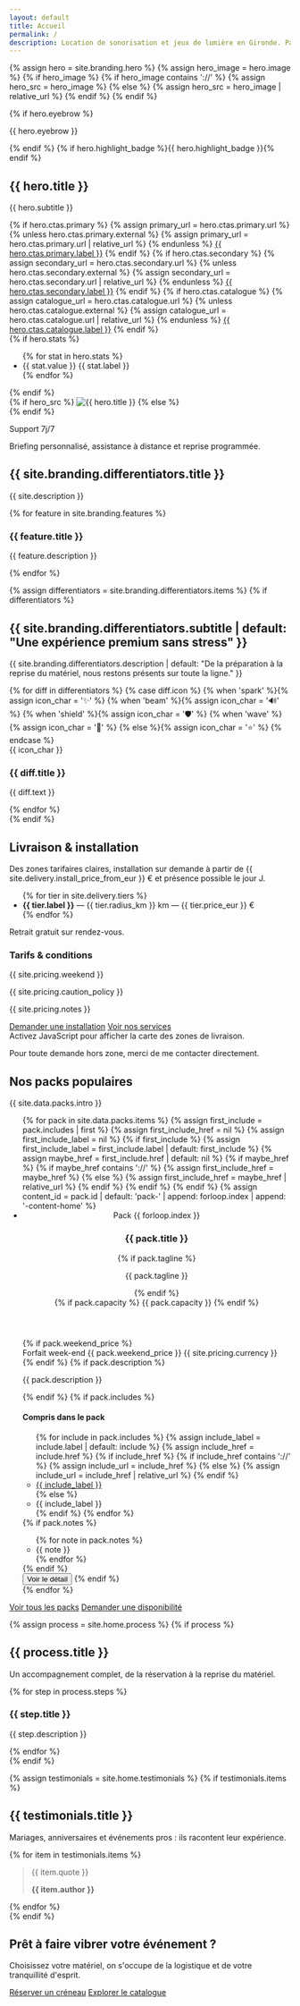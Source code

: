 ```yaml
---
layout: default
title: Accueil
permalink: /
description: Location de sonorisation et jeux de lumière en Gironde. Packs prêts à l'emploi, livraison par zones et installation sur demande.
---
```


{% assign hero = site.branding.hero %}
{% assign hero_image = hero.image %}
{% if hero_image %}
  {% if hero_image contains '://' %}
    {% assign hero_src = hero_image %}
  {% else %}
    {% assign hero_src = hero_image | relative_url %}
  {% endif %}
{% endif %}

<section class="home-hero">
  <div class="home-hero__sky" aria-hidden="true">
    <span class="home-hero__orb home-hero__orb--one"></span>
    <span class="home-hero__orb home-hero__orb--two"></span>
    <span class="home-hero__orb home-hero__orb--three"></span>
  </div>
  <div class="container home-hero__grid">
    <div class="home-hero__copy">
      {% if hero.eyebrow %}<p class="home-hero__eyebrow">{{ hero.eyebrow }}</p>{% endif %}
      {% if hero.highlight_badge %}<span class="badge badge--glow home-hero__badge">{{ hero.highlight_badge }}</span>{% endif %}
      <h1>{{ hero.title }}</h1>
      <p class="home-hero__subtitle">{{ hero.subtitle }}</p>
      <div class="home-hero__actions">
        {% if hero.ctas.primary %}
          {% assign primary_url = hero.ctas.primary.url %}
          {% unless hero.ctas.primary.external %}
            {% assign primary_url = hero.ctas.primary.url | relative_url %}
          {% endunless %}
          <a class="button button--primary" href="{{ primary_url }}" {% if hero.ctas.primary.external %}target="_blank" rel="noopener"{% endif %}>{{ hero.ctas.primary.label }}</a>
        {% endif %}
        {% if hero.ctas.secondary %}
          {% assign secondary_url = hero.ctas.secondary.url %}
          {% unless hero.ctas.secondary.external %}
            {% assign secondary_url = hero.ctas.secondary.url | relative_url %}
          {% endunless %}
          <a class="button button--ghost" href="{{ secondary_url }}" {% if hero.ctas.secondary.external %}target="_blank" rel="noopener"{% endif %}>{{ hero.ctas.secondary.label }}</a>
        {% endif %}
        {% if hero.ctas.catalogue %}
          {% assign catalogue_url = hero.ctas.catalogue.url %}
          {% unless hero.ctas.catalogue.external %}
            {% assign catalogue_url = hero.ctas.catalogue.url | relative_url %}
          {% endunless %}
          <a class="button button--outline" href="{{ catalogue_url }}" {% if hero.ctas.catalogue.external %}target="_blank" rel="noopener"{% endif %}>{{ hero.ctas.catalogue.label }}</a>
        {% endif %}
      </div>
      {% if hero.stats %}
      <ul class="home-hero__stats">
        {% for stat in hero.stats %}
        <li>
          <span class="home-hero__stat-value">{{ stat.value }}</span>
          <span class="home-hero__stat-label">{{ stat.label }}</span>
        </li>
        {% endfor %}
      </ul>
      {% endif %}
    </div>
    <div class="home-hero__visual">
      <div class="home-hero__visual-frame">
        {% if hero_src %}
        <img src="{{ hero_src }}" alt="{{ hero.title }}">
        {% else %}
        <div class="home-hero__visual-placeholder" aria-hidden="true"></div>
        {% endif %}
        <div class="home-hero__floating-card">
          <p class="home-hero__floating-eyebrow">Support 7j/7</p>
          <p>Briefing personnalisé, assistance à distance et reprise programmée.</p>
        </div>
      </div>
    </div>
  </div>
</section>

<section class="section home-highlights">
  <div class="container">
    <div class="section-header section-header--center">
      <h2>{{ site.branding.differentiators.title }}</h2>
      <p class="muted">{{ site.description }}</p>
    </div>
    <div class="home-highlights__grid">
      {% for feature in site.branding.features %}
      <article class="home-highlight-card">
        <h3>{{ feature.title }}</h3>
        <p class="muted">{{ feature.description }}</p>
      </article>
      {% endfor %}
    </div>
  </div>
</section>

{% assign differentiators = site.branding.differentiators.items %}
{% if differentiators %}
<section class="section home-differentiators">
  <div class="container home-differentiators__grid">
    <div class="home-differentiators__intro">
      <h2>{{ site.branding.differentiators.subtitle | default: "Une expérience premium sans stress" }}</h2>
      <p class="muted">{{ site.branding.differentiators.description | default: "De la préparation à la reprise du matériel, nous restons présents sur toute la ligne." }}</p>
    </div>
    <div class="home-differentiators__cards">
      {% for diff in differentiators %}
      {% case diff.icon %}
        {% when 'spark' %}{% assign icon_char = '✨' %}
        {% when 'beam' %}{% assign icon_char = '🔊' %}
        {% when 'shield' %}{% assign icon_char = '🛡️' %}
        {% when 'wave' %}{% assign icon_char = '🌊' %}
        {% else %}{% assign icon_char = '⭐' %}
      {% endcase %}
      <article class="diff-card home-diff-card">
        <span class="diff-icon" aria-hidden="true">{{ icon_char }}</span>
        <h3>{{ diff.title }}</h3>
        <p class="muted">{{ diff.text }}</p>
      </article>
      {% endfor %}
    </div>
  </div>
</section>
{% endif %}

<section class="section home-delivery">
  <div class="container home-delivery__grid">
    <div class="home-delivery__copy">
      <div class="section-header">
        <h2>Livraison &amp; installation</h2>
        <p class="muted">Des zones tarifaires claires, installation sur demande à partir de {{ site.delivery.install_price_from_eur }} € et présence possible le jour J.</p>
      </div>
      <div class="note">
        <ul>
          {% for tier in site.delivery.tiers %}
          <li><strong>{{ tier.label }}</strong> — {{ tier.radius_km }} km — {{ tier.price_eur }} €</li>
          {% endfor %}
        </ul>
        <p class="muted">Retrait gratuit sur rendez-vous.</p>
      </div>
      <div class="section-block">
        <div class="note">
          <h3>Tarifs &amp; conditions</h3>
          <p>{{ site.pricing.weekend }}</p>
          <p>{{ site.pricing.caution_policy }}</p>
          <p>{{ site.pricing.notes }}</p>
        </div>
      </div>
      <div class="home-delivery__cta">
        <a class="button button--primary" href="{{ site.forms.booking_google_form_url }}" target="_blank" rel="noopener">Demander une installation</a>
        <a class="button button--ghost" href="{{ '/services/' | relative_url }}">Voir nos services</a>
      </div>
    </div>
    <div class="map-panel">
      <div class="map-shell">
        <div class="map js-delivery-map" data-map-id="home"
             data-center-lat="{{ site.delivery.center_lat }}"
             data-center-lng="{{ site.delivery.center_lng }}"
             data-tiers='{{ site.delivery.tiers | jsonify }}'
             data-city="{{ site.delivery.base_city }}">
          <noscript>Activez JavaScript pour afficher la carte des zones de livraison.</noscript>
        </div>
        <p class="muted map-caption">Pour toute demande hors zone, merci de me contacter directement.</p>
      </div>
    </div>
  </div>
</section>

<section class="section home-packs">
  <div class="container">
    <div class="section-header section-header--center">
      <h2>Nos packs populaires</h2>
      <p class="muted">{{ site.data.packs.intro }}</p>
    </div>
    <ul class="pack-grid" role="list">
      {% for pack in site.data.packs.items %}
      {% assign first_include = pack.includes | first %}
      {% assign first_include_href = nil %}
      {% assign first_include_label = nil %}
      {% if first_include %}
        {% assign first_include_label = first_include.label | default: first_include %}
        {% assign maybe_href = first_include.href | default: nil %}
        {% if maybe_href %}
          {% if maybe_href contains '://' %}
            {% assign first_include_href = maybe_href %}
          {% else %}
            {% assign first_include_href = maybe_href | relative_url %}
          {% endif %}
        {% endif %}
      {% endif %}
      {% assign content_id = pack.id | default: 'pack-' | append: forloop.index | append: '-content-home' %}
      <li>
        <article class="pack-card" data-pack-card data-pack-open="true">
          <header class="pack-card__header">
            <div class="pack-card__heading">
              <span class="pack-card__index">Pack {{ forloop.index }}</span>
              <h3>{{ pack.title }}</h3>
              {% if pack.tagline %}<p class="pack-card__tagline muted">{{ pack.tagline }}</p>{% endif %}
            </div>
            {% if pack.capacity %}
            <span class="pack-card__capacity">{{ pack.capacity }}</span>
            {% endif %}
          </header>
          <div class="pack-card__body">
            {% if pack.weekend_price %}
            <div class="pack-card__price">
              <span class="pack-card__price-label">Forfait week-end</span>
              <span class="pack-card__price-value">{{ pack.weekend_price }} {{ site.pricing.currency }}</span>
            </div>
            {% endif %}
            {% if pack.description %}
            <p class="pack-card__description">{{ pack.description }}</p>
            {% endif %}
            {% if pack.includes %}
            <div class="pack-card__divider" aria-hidden="true"></div>
            <div class="pack-card__features" id="{{ content_id }}" data-pack-content>
              <h4>Compris dans le pack</h4>
              <ul class="pack-card__includes">
                {% for include in pack.includes %}
                  {% assign include_label = include.label | default: include %}
                  {% assign include_href = include.href %}
                  {% if include_href %}
                    {% if include_href contains '://' %}
                      {% assign include_url = include_href %}
                    {% else %}
                      {% assign include_url = include_href | relative_url %}
                    {% endif %}
                    <li><a class="pack-chip" href="{{ include_url }}">{{ include_label }}</a></li>
                  {% else %}
                    <li><span class="pack-chip">{{ include_label }}</span></li>
                  {% endif %}
                {% endfor %}
              </ul>
              {% if pack.notes %}
              <ul class="pack-card__notes">
                {% for note in pack.notes %}
                <li>{{ note }}</li>
                {% endfor %}
              </ul>
              {% endif %}
            </div>
            <button class="pack-card__toggle" type="button" data-pack-toggle aria-expanded="false" aria-controls="{{ content_id }}">
              <span data-pack-toggle-label>Voir le détail</span>
              <span class="pack-card__chevron" aria-hidden="true"></span>
            </button>
            {% endif %}
          </div>
          <footer class="pack-card__footer"></footer>
        </article>
      </li>
      {% endfor %}
    </ul>
    <div class="section-actions">
      <a class="button button--ghost" href="{{ '/packs/' | relative_url }}">Voir tous les packs</a>
      <a class="button button--primary" href="{{ site.forms.booking_google_form_url }}" target="_blank" rel="noopener">Demander une disponibilité</a>
    </div>
  </div>
</section>

{% assign process = site.home.process %}
{% if process %}
<section class="section home-process">
  <div class="container">
    <div class="section-header section-header--center">
      <h2>{{ process.title }}</h2>
      <p class="muted">Un accompagnement complet, de la réservation à la reprise du matériel.</p>
    </div>
    <div class="process-steps home-process__steps">
      {% for step in process.steps %}
      <article class="process-step">
        <h3>{{ step.title }}</h3>
        <p class="muted">{{ step.description }}</p>
      </article>
      {% endfor %}
    </div>
  </div>
</section>
{% endif %}

{% assign testimonials = site.home.testimonials %}
{% if testimonials.items %}
<section class="section home-testimonials">
  <div class="container">
    <div class="section-header section-header--center">
      <h2>{{ testimonials.title }}</h2>
      <p class="muted">Mariages, anniversaires et événements pros : ils racontent leur expérience.</p>
    </div>
    <div class="testimonials">
      {% for item in testimonials.items %}
      <blockquote class="testimonial">
        <p>{{ item.quote }}</p>
        <strong>{{ item.author }}</strong>
      </blockquote>
      {% endfor %}
    </div>
  </div>
</section>
{% endif %}

<section class="home-cta">
  <div class="container">
    <div class="home-cta__card">
      <div class="home-cta__content">
        <h2>Prêt à faire vibrer votre événement&nbsp;?</h2>
        <p class="muted">Choisissez votre matériel, on s'occupe de la logistique et de votre tranquillité d'esprit.</p>
      </div>
      <div class="home-cta__actions">
        <a class="button button--primary" href="{{ site.forms.booking_google_form_url }}" target="_blank" rel="noopener">Réserver un créneau</a>
        <a class="button button--ghost" href="{{ '/catalogue/' | relative_url }}">Explorer le catalogue</a>
      </div>
    </div>
  </div>
</section>
